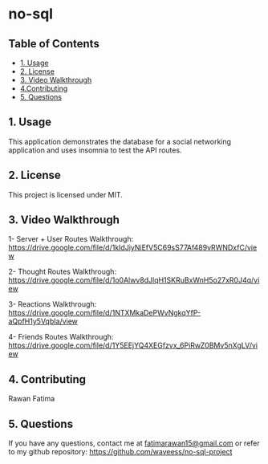 # no-sql
## Table of Contents
 
 * [1. Usage](#1-usage)
 * [2. License](#2-license)
 * [3. Video Walkthrough](#3-video-walkthrough)
 * [4.Contributing](#4-contributing)
 * [5. Questions](#5-questions)
 

## 1. Usage
 This application demonstrates the database for a social networking application and uses insomnia to test the API routes.

##  2. License

This project is licensed under MIT.

## 3. Video Walkthrough

1- Server + User Routes Walkthrough: https://drive.google.com/file/d/1kIdJiyNiEfV5C69sS77Af489vRWNDxfC/view

2- Thought Routes Walkthrough: https://drive.google.com/file/d/1o0Alwv8dJlqH1SKRuBxWnH5o27xR0J4q/view

3- Reactions Walkthrough: https://drive.google.com/file/d/1NTXMkaDePWvNgkqYfP-aQpfH1y5VqbIa/view

4- Friends Routes Walkthrough: https://drive.google.com/file/d/1Y5EEjYQ4XEGfzvx_6PiRwZ0BMv5nXgLV/view

## 4. Contributing
Rawan Fatima

##  5. Questions
If you have any questions, contact me at fatimarawan15@gmail.com or refer to my github repository: https://github.com/waveess/no-sql-project
